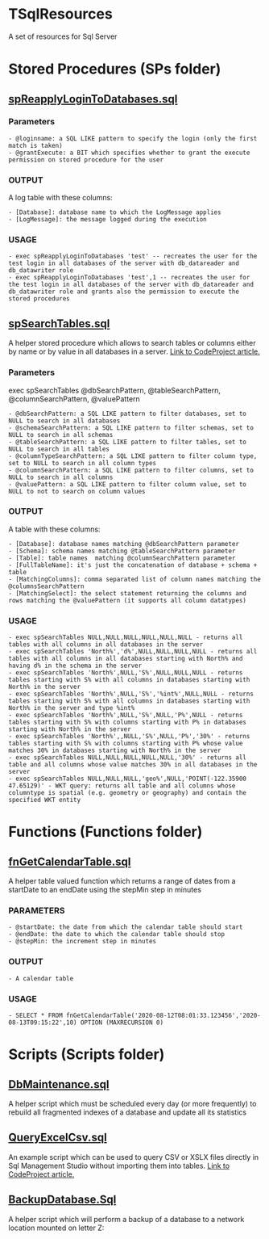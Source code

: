 # TSqlResources
A set of resources for Sql Server


# Stored Procedures (SPs folder)

## [spReapplyLoginToDatabases.sql](https://github.com/fededim/TSqlResources/blob/master/TSqlResources/SPs/spReapplyLoginToDatabases.sql)

### Parameters
	- @loginname: a SQL LIKE pattern to specify the login (only the first match is taken)
	- @grantExecute: a BIT which specifies whether to grant the execute permission on stored procedure for the user

### OUTPUT
A log table with these columns:

	- [Database]: database name to which the LogMessage applies
	- [LogMessage]: the message logged during the execution

### USAGE
	- exec spReapplyLoginToDatabases 'test' -- recreates the user for the test login in all databases of the server with db_datareader and db_datawriter role
	- exec spReapplyLoginToDatabases 'test',1 -- recreates the user for the test login in all databases of the server with db_datareader and db_datawriter role and grants also the permission to execute the stored procedures

## [spSearchTables.sql](https://github.com/fededim/TSqlResources/blob/master/TSqlResources/SPs/spSearchTables.sql)

A helper stored procedure which allows to search tables or columns either by name or by value in all databases in a server. [Link to CodeProject article.](https://www.codeproject.com/Articles/5370606/spSearchTables-a-helper-T-SQL-stored-procedure-for)

### Parameters

exec spSearchTables @dbSearchPattern, @tableSearchPattern, @columnSearchPattern, @valuePattern

	- @dbSearchPattern: a SQL LIKE pattern to filter databases, set to NULL to search in all databases
	- @schemaSearchPattern: a SQL LIKE pattern to filter schemas, set to NULL to search in all schemas
	- @tableSearchPattern: a SQL LIKE pattern to filter tables, set to  NULL to search in all tables
	- @columnTypeSearchPattern: a SQL LIKE pattern to filter column type, set to NULL to search in all column types	
	- @columnSearchPattern: a SQL LIKE pattern to filter columns, set to NULL to search in all columns
	- @valuePattern: a SQL LIKE pattern to filter column value, set to NULL to not to search on column values
 
### OUTPUT

A table with these columns:

	- [Database]: database names matching @dbSearchPattern parameter
	- [Schema]: schema names matching @tableSearchPattern parameter
	- [Table]: table names  matching @columnSearchPattern parameter
	- [FullTableName]: it's just the concatenation of database + schema + table
	- [MatchingColumns]: comma separated list of column names matching the @columnsSearchPattern
	- [MatchingSelect]: the select statement returning the columns and rows matching the @valuePattern (it supports all column datatypes)

### USAGE

	- exec spSearchTables NULL,NULL,NULL,NULL,NULL,NULL - returns all tables with all columns in all databases in the server
	- exec spSearchTables 'North%','d%',NULL,NULL,NULL,NULL - returns all tables with all columns in all databases starting with North% and having d% in the schema in the server
	- exec spSearchTables 'North%',NULL,'S%',NULL,NULL,NULL - returns tables starting with S% with all columns in databases starting with North% in the server
	- exec spSearchTables 'North%',NULL,'S%','%int%',NULL,NULL - returns tables starting with S% with all columns in databases starting with North% in the server and type %int%
	- exec spSearchTables 'North%',NULL,'S%',NULL,'P%',NULL - returns tables starting with S% with columns starting with P% in databases starting with North% in the server 
	- exec spSearchTables 'North%',,NULL,'S%',NULL,'P%','30%' - returns tables starting with S% with columns starting with P% whose value matches 30% in databases starting with North% in the server
	- exec spSearchTables NULL,NULL,NULL,NULL,NULL,'30%' - returns all table and all columns whose value matches 30% in all databases in the server
	- exec spSearchTables NULL,NULL,NULL,'geo%',NULL,'POINT(-122.35900 47.65129)' - WKT query: returns all table and all columns whose columntype is spatial (e.g. geometry or geography) and contain the specified WKT entity

# Functions (Functions folder)

## [fnGetCalendarTable.sql](https://github.com/fededim/TSqlResources/blob/master/TSqlResources/Functions/fnGetCalendarTable.sql)

A helper table valued function which returns a range of dates from a startDate to an endDate using the stepMin step in minutes

### PARAMETERS
	- @startDate: the date from which the calendar table should start
	- @endDate: the date to which the calendar table should stop
	- @stepMin: the increment step in minutes
 
### OUTPUT
	- A calendar table

### USAGE
	- SELECT * FROM fnGetCalendarTable('2020-08-12T08:01:33.123456','2020-08-13T09:15:22',10) OPTION (MAXRECURSION 0)


# Scripts (Scripts folder)

## [DbMaintenance.sql](https://github.com/fededim/TSqlResources/blob/master/TSqlResources/Scripts/dbMaintenance.sql)
A helper script which must be scheduled every day (or more frequently) to rebuild all fragmented indexes of a database and update all its statistics

## [QueryExcelCsv.sql](https://github.com/fededim/TSqlResources/blob/master/TSqlResources/Scripts/QueryExcelCsv.sql)
An example script which can be used to query CSV or XSLX files directly in Sql Management Studio without importing them into tables. [Link to CodeProject article.](https://www.codeproject.com/Tips/5370433/Query-Excel-or-CSV-files-with-T-SQL)

## [BackupDatabase.Sql](https://github.com/fededim/TSqlResources/blob/master/TSqlResources/Scripts/BackupDatabase.sql)
A helper script which will perform a backup of a database to a network location mounted on letter Z:
